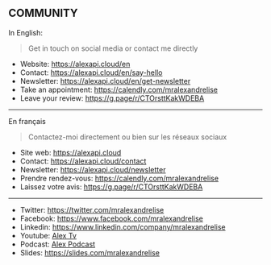## COMMUNITY

In English:

> Get in touch on social media or contact me directly

* Website: https://alexapi.cloud/en
* Contact: https://alexapi.cloud/en/say-hello
* Newsletter: https://alexapi.cloud/en/get-newsletter
* Take an appointment: https://calendly.com/mralexandrelise
* Leave your review: https://g.page/r/CTOrsttKakWDEBA
---------------------------------------------------

En français

> Contactez-moi directement ou bien sur les réseaux sociaux

* Site web: https://alexapi.cloud
* Contact: https://alexapi.cloud/contact
* Newsletter: https://alexapi.cloud/newsletter
* Prendre rendez-vous: https://calendly.com/mralexandrelise
* Laissez votre avis: https://g.page/r/CTOrsttKakWDEBA
-------------------------------------------------------

* Twitter: https://twitter.com/mralexandrelise
* Facebook: https://www.facebook.com/mralexandrelise
* Linkedin: https://www.linkedin.com/company/mralexandrelise
* Youtube: [Alex Tv](https://www.youtube.com/channel/UCCya8rIL-PVHm8Mt4QPW-xw?sub_confirmation=1)
* Podcast: [Alex Podcast](https://anchor.fm/alexpodcast)
* Slides: https://slides.com/mralexandrelise
